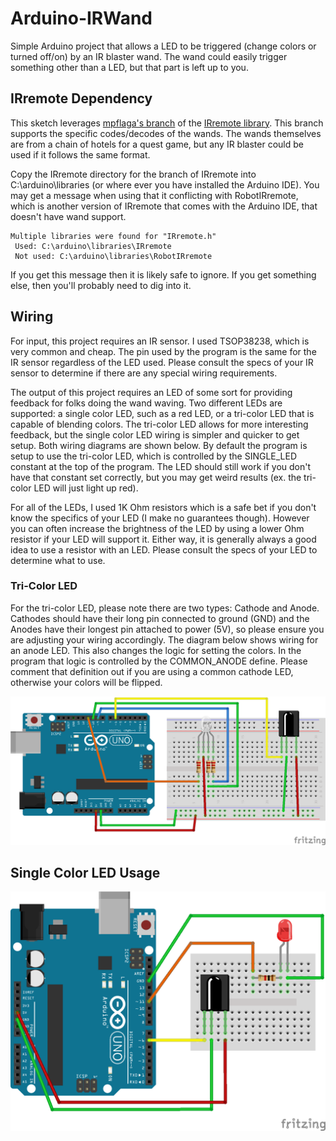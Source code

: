 # Arduino-IRWand
Simple Arduino project that allows a LED to be triggered (change colors or turned off/on) by an IR blaster wand. The wand could easily trigger something other than a LED, but that part is left up to you.

## IRremote Dependency
This sketch leverages [mpflaga's branch](https://github.com/mpflaga/Arduino-IRremote) of the [IRremote library](https://github.com/shirriff/Arduino-IRremote). This branch supports the specific codes/decodes of the wands. The wands themselves are from a chain of hotels for a quest game, but any IR blaster could be used if it follows the same format.

Copy the IRremote directory for the branch of IRremote into C:\arduino\libraries (or where ever you have installed the Arduino IDE). You may get a message when using that it conflicting with RobotIRremote, which is another version of IRremote that comes with the Arduino IDE, that doesn't have wand support. 
```
Multiple libraries were found for "IRremote.h"
 Used: C:\arduino\libraries\IRremote
 Not used: C:\arduino\libraries\RobotIRremote
```
If you get this message then it is likely safe to ignore. If you get something else, then you'll probably need to dig into it.
 
## Wiring
For input, this project requires an IR sensor. I used TSOP38238, which is very common and cheap. The pin used by the program is the same for the IR sensor regardless of the LED used. Please consult the specs of your IR sensor to determine if there are any special wiring requirements.

The output of this project requires an LED of some sort for providing feedback for folks doing the wand waving. Two different LEDs are supported: a single color LED, such as a red LED, or a tri-color LED that is capable of blending colors. The tri-color LED allows for more interesting feedback, but the single color LED wiring is simpler and quicker to get setup. Both wiring diagrams are shown below. By default the program is setup to use the tri-color LED, which is controlled by the SINGLE_LED constant at the top of the program. The LED should still work if you don't have that constant set correctly, but you may get weird results (ex. the tri-color LED will just light up red).

For all of the LEDs, I used 1K Ohm resistors which is a safe bet if you don't know the specifics of your LED (I make no guarantees though). However you can often increase the brightness of the LED by using a lower Ohm resistor if your LED will support it. Either way, it is generally always a good idea to use a resistor with an LED. Please consult the specs of your LED to determine what to use.

### Tri-Color LED
For the tri-color LED, please note there are two types: Cathode and Anode. Cathodes should have their long pin connected to ground (GND) and the Anodes have their longest pin attached to power (5V), so please ensure you are adjusting your wiring accordingly. The diagram below shows wiring for an anode LED. This also changes the logic for setting the colors. In the program that logic is controlled by the COMMON_ANODE define. Please comment that definition out if you are using a common cathode LED, otherwise your colors will be flipped.

<img src="TriLED.png" />

## Single Color LED Usage
<img src="SingleLED.png" />